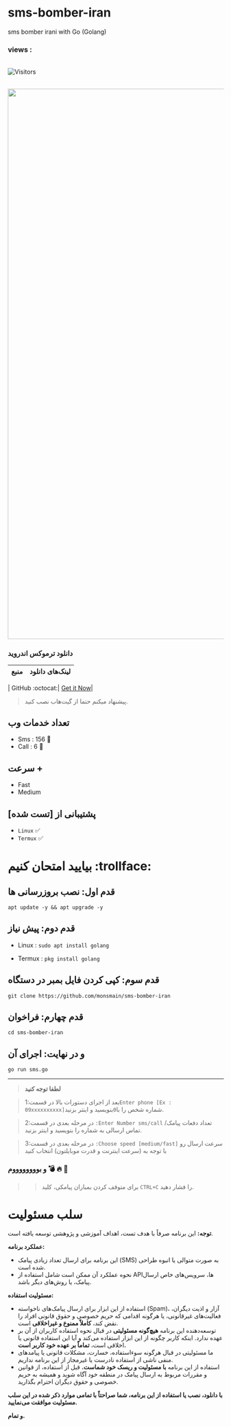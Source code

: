 # sms-bomber-iran
sms bomber irani with Go (Golang)


 <h3>views :</h3> <br>
 <img src="https://profile-counter.glitch.me/monsmain/count.svg" alt="Visitors"><p align="center">
  <br><img src="https://github.com/NiREvil/workers-cloudflare/blob/main/Other/pics/snake.svg" width="1280px">


### دانلود ترموکس اندروید



| منبع | لینک‌های دانلود |
|:--------:| -------------:|

|  GitHub :octocat:| [Get it Now](https://github.com/termux/termux-app/releases)|
> پیشنهاد میکنم حتما از گیت‌هاب نصب کنید.

## تعداد خدمات وب

- Sms : 156 🧨
- Call : 6 🧨

## سرعت +
- Fast
- Medium

## پشتیبانی از [تست شده]
- `Linux` ✅
- `Termux` ✅
# بیایید امتحان کنیم :trollface:
## قدم اول: نصب بروزرسانی ها
```
apt update -y && apt upgrade -y
```


## قدم دوم: پیش نیاز

- Linux : `sudo apt install golang `

- Termux : `pkg install golang `



## قدم سوم: کپی کردن فایل بمبر در دستگاه

```
git clone https://github.com/monsmain/sms-bomber-iran
```
## قدم چهارم: فراخوان
```
cd sms-bomber-iran
```
## و در نهایت: اجرای آن
```
go run sms.go
```
---

>  **لطفا توجه کنید**                        

>1:بعد از اجرای دستورات بالا در قسمت`Enter phone [Ex : 09xxxxxxxxxx]`شماره شخص را با` 0 `بنویسید و اینتر بزنید.

>2:در مرحله بعدی در قسمت `:Enter Number sms/call` تعداد دفعات پیامک/تماس ارسالی به شماره را بنویسید و اینتر بزنید.

>3:در مرحله بعدی در قسمت `:Choose speed [medium/fast]` سرعت ارسال رو با توجه به (سرعت اینترنت و قدرت موبایلتون) انتخاب کنید 

### و بووووووووم :bomb: :fire: :ghost:
> > برای متوقف کردن بمباران پیامکی، کلید `CTRL+C` را فشار دهید.


# سلب مسئولیت

**توجه:** این برنامه صرفاً با هدف تست، اهداف آموزشی و پژوهشی توسعه یافته است.

**عملکرد برنامه:**

* این برنامه برای ارسال تعداد زیادی پیامک (SMS) به صورت متوالی یا انبوه طراحی شده است.
* نحوه عملکرد آن ممکن است شامل استفاده از APIها، سرویس‌های خاص ارسال پیامک، یا روش‌های دیگر باشد.

**مسئولیت استفاده:**

* استفاده از این ابزار برای ارسال پیامک‌های ناخواسته (Spam)، آزار و اذیت دیگران، فعالیت‌های غیرقانونی، یا هرگونه اقدامی که حریم خصوصی و حقوق قانونی افراد را نقض کند، **کاملاً ممنوع و غیراخلاقی** است.
* توسعه‌دهنده این برنامه **هیچ‌گونه مسئولیتی** در قبال نحوه استفاده کاربران از آن بر عهده ندارد. اینکه کاربر چگونه از این ابزار استفاده می‌کند و آیا این استفاده قانونی یا اخلاقی است، **تماماً بر عهده خود کاربر است.**
* ما مسئولیتی در قبال هرگونه سوءاستفاده، خسارت، مشکلات قانونی یا پیامدهای منفی ناشی از استفاده نادرست یا غیرمجاز از این برنامه نداریم.
* استفاده از این برنامه **با مسئولیت و ریسک خود شماست.** قبل از استفاده، از قوانین و مقررات مربوط به ارسال پیامک در منطقه خود آگاه شوید و همیشه به حریم خصوصی و حقوق دیگران احترام بگذارید.

**با دانلود، نصب یا استفاده از این برنامه، شما صراحتاً با تمامی موارد ذکر شده در این سلب مسئولیت موافقت می‌نمایید.**








**و تمام.** 

